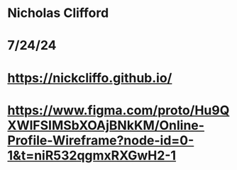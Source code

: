 # Nicholas Clifford
# 7/24/24
# https://nickcliffo.github.io/
# https://www.figma.com/proto/Hu9QXWlFSIMSbXOAjBNkKM/Online-Profile-Wireframe?node-id=0-1&t=niR532qgmxRXGwH2-1